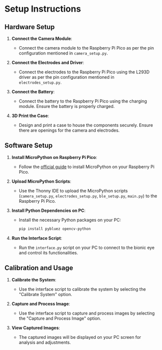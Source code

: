 # Setup Instructions

## Hardware Setup

1. **Connect the Camera Module**:
    - Connect the camera module to the Raspberry Pi Pico as per the pin configuration mentioned in `camera_setup.py`.

2. **Connect the Electrodes and Driver**:
    - Connect the electrodes to the Raspberry Pi Pico using the L293D driver as per the pin configuration mentioned in `electrodes_setup.py`.

3. **Connect the Battery**:
    - Connect the battery to the Raspberry Pi Pico using the charging module. Ensure the battery is properly charged.

4. **3D Print the Case**:
    - Design and print a case to house the components securely. Ensure there are openings for the camera and electrodes.

## Software Setup

1. **Install MicroPython on Raspberry Pi Pico**:
    - Follow the [official guide](https://www.raspberrypi.org/documentation/microcontrollers/micropython.html) to install MicroPython on your Raspberry Pi Pico.

2. **Upload MicroPython Scripts**:
    - Use the Thonny IDE to upload the MicroPython scripts (`camera_setup.py`, `electrodes_setup.py`, `ble_setup.py`, `main.py`) to the Raspberry Pi Pico.

3. **Install Python Dependencies on PC**:
    - Install the necessary Python packages on your PC:
        ```sh
        pip install pybluez opencv-python
        ```

4. **Run the Interface Script**:
    - Run the `interface.py` script on your PC to connect to the bionic eye and control its functionalities.

## Calibration and Usage

1. **Calibrate the System**:
    - Use the interface script to calibrate the system by selecting the "Calibrate System" option.

2. **Capture and Process Image**:
    - Use the interface script to capture and process images by selecting the "Capture and Process Image" option.

3. **View Captured Images**:
    - The captured images will be displayed on your PC screen for analysis and adjustments.
